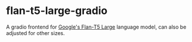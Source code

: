 # flan-t5-large-gradio
A gradio frontend for [Google's Flan-T5 Large](https://huggingface.co/google/flan-t5-large) language model, can also be adjusted for other sizes.
